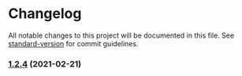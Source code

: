 # Changelog

All notable changes to this project will be documented in this file. See [standard-version](https://github.com/conventional-changelog/standard-version) for commit guidelines.

### [1.2.4](///compare/v1.2.3...v1.2.4) (2021-02-21)
